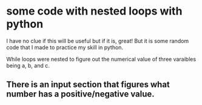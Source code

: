# some code with nested loops with python

I have no clue if this will be useful but if it is, great! But it is some random code that I made to practice my skill in python. 

 While loops were nested to figure out the numerical value of three varaibles being a, b, and c.


## There is an input section that figures what number has a positive/negative value.



